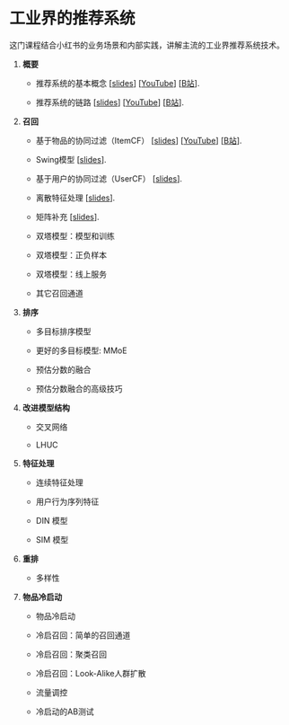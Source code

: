 # 工业界的推荐系统


这门课程结合小红书的业务场景和内部实践，讲解主流的工业界推荐系统技术。



1. **概要**


    * 推荐系统的基本概念
    [[slides](https://github.com/wangshusen/RecommenderSystem/blob/main/Slides/01_Basics_01.pdf)]
    [[YouTube](https://youtu.be/5dTOPen28ts)]
    [[B站](https://www.bilibili.com/video/BV1PS4y1A7za)].

    * 推荐系统的链路
    [[slides](https://github.com/wangshusen/RecommenderSystem/blob/main/Slides/01_Basics_02.pdf)]
    [[YouTube](https://youtu.be/HMcCaG9RmnU)]
    [[B站](https://www.bilibili.com/video/BV1hF411M7b5)].
    


2. **召回**
    
    * 基于物品的协同过滤（ItemCF）
    [[slides](https://github.com/wangshusen/RecommenderSystem/blob/main/Slides/02_Retrieval_01.pdf)]
    [[YouTube](https://youtu.be/QtmunNLeDvo)]
    [[B站](https://www.bilibili.com/video/BV1mA4y1Q7RN)].
    
    * Swing模型
    [[slides](https://github.com/wangshusen/RecommenderSystem/blob/main/Slides/02_Retrieval_02.pdf)].
    
    * 基于用户的协同过滤（UserCF）
    [[slides](https://github.com/wangshusen/RecommenderSystem/blob/main/Slides/02_Retrieval_03.pdf)].
    
    * 离散特征处理
    [[slides](https://github.com/wangshusen/RecommenderSystem/blob/main/Slides/02_Retrieval_04.pdf)].
    
    * 矩阵补充
    [[slides](https://github.com/wangshusen/RecommenderSystem/blob/main/Slides/02_Retrieval_05.pdf)].
    
    * 双塔模型：模型和训练
    
    * 双塔模型：正负样本
    
    * 双塔模型：线上服务
    
    * 其它召回通道
    



3. **排序**

    * 多目标排序模型
    
    * 更好的多目标模型: MMoE
    
    * 预估分数的融合
    
    * 预估分数融合的高级技巧
    
    
4. **改进模型结构**
    
    * 交叉网络
    
    * LHUC




5. **特征处理**

    * 连续特征处理

    * 用户行为序列特征
    
    * DIN 模型
        
    * SIM 模型




6. **重排**
    
    * 多样性




7. **物品冷启动**

	 * 物品冷启动
	 
    * 冷启召回：简单的召回通道

    * 冷启召回：聚类召回
    
    * 冷启召回：Look-Alike人群扩散
    
    * 流量调控
    
    * 冷启动的AB测试











